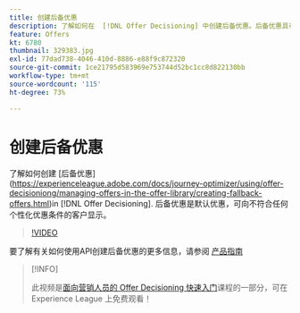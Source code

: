 ```yaml
---
title: 创建后备优惠
description: 了解如何在  [!DNL Offer Decisioning] 中创建后备优惠。后备优惠具有与其关联的资格规则，有助于将这些优惠设置为仅向相关客户显示。
feature: Offers
kt: 6780
thumbnail: 329383.jpg
exl-id: 77dad738-4046-410d-8886-e88f9c872320
source-git-commit: 1ce21795d583969e753744d52bc1cc8d822130bb
workflow-type: tm+mt
source-wordcount: '115'
ht-degree: 73%

---
```


# 创建后备优惠

了解如何创建 [后备优惠] (https://experienceleague.adobe.com/docs/journey-optimizer/using/offer-decisioniong/managing-offers-in-the-offer-library/creating-fallback-offers.html)in [!DNL Offer Decisioning]. 后备优惠是默认优惠，可向不符合任何个性化优惠条件的客户显示。

>[!VIDEO](https://video.tv.adobe.com/v/329383?quality=12&learn=on)

要了解有关如何使用API创建后备优惠的更多信息，请参阅 [产品指南](https://experienceleague.adobe.com/docs/journey-optimizer/using/offer-decisioniong/api-reference/offers-api/fallback-offers/create.html?lang=zh-Hans)

>[!INFO]
>
> 此视频是[面向营销人员的 Offer Decisioning 快速入门](https://experienceleague.adobe.com/?lang=zh-Hans?recommended=ExperiencePlatform-U-1-2020.1.offerdecisioning)课程的一部分，可在 Experience League 上免费观看！

